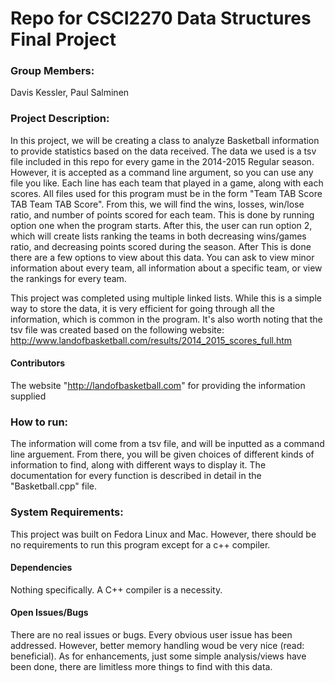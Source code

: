 # Repo for CSCI2270 Data Structures Final Project

### Group Members:
Davis Kessler, Paul Salminen

### Project Description:
In this project, we will be creating a class to analyze Basketball information to provide statistics based on the data received. The data we used is a tsv file included in this repo for every game in the 2014-2015 Regular season. However, it is accepted as a command line argument, so you can use any file you like. Each line has each team that played in a game, along with each scores. All files used for this program must be in the form "Team TAB Score TAB Team TAB Score". From this, we will find the wins, losses, win/lose ratio, and number of points scored for each team. This is done by running option one when the program starts. After this, the user can run option 2, which will create lists ranking the teams in both decreasing wins/games ratio, and decreasing points scored during the season. After This is done there are a few options to view about this data. You can ask to view minor information about every team, all information about a specific team, or view the rankings for every team.

This project was completed using multiple linked lists. While this is a simple way to store the data, it is very efficient for going through all the information, which is common in the program. 
It's also worth noting that the tsv file was created based on the following website: http://www.landofbasketball.com/results/2014_2015_scores_full.htm

#### Contributors
The website "http://landofbasketball.com" for providing the information supplied

### How to run:
The information will come from a tsv file, and  will be inputted as a command line arguement. From there, you will be given choices of different kinds of information to find, along with different ways to display it. The documentation for every function is described in detail in the "Basketball.cpp" file.

### System Requirements:
This project was built on Fedora Linux and Mac. However, there should be no requirements to run this program except for a c++ compiler.

#### Dependencies
Nothing specifically. A C++ compiler is a necessity.

#### Open Issues/Bugs
There are no real issues or bugs. Every obvious user issue has been addressed. However, better memory handling woud be very nice (read: beneficial). As for enhancements, just some simple analysis/views have been done, there are limitless more things to find with this data.
